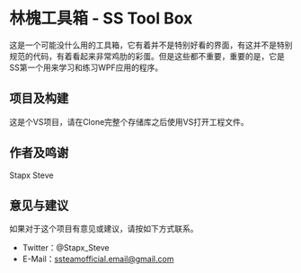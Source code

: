 # 林槐工具箱 - SS Tool Box

这是一个可能没什么用的工具箱，它有着并不是特别好看的界面，有这并不是特别规范的代码，有着看起来非常鸡肋的彩蛋。但是这些都不重要，重要的是，它是SS第一个用来学习和练习WPF应用的程序。

## 项目及构建

这是个VS项目，请在Clone完整个存储库之后使用VS打开工程文件。

## 作者及鸣谢

Stapx Steve

## 意见与建议

如果对于这个项目有意见或建议，请按如下方式联系。

- Twitter：@Stapx_Steve
- E-Mail：ssteamofficial.email@gmail.com

